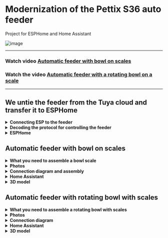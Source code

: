 # Modernization of the Pettix S36 auto feeder

Project for ESPHome and Home Assistant

![image](https://github.com/DivanX10/cat-bowl-with-scales/assets/64090632/680f93cf-808a-4fb4-938e-c62c3f006a86)


***

### Watch video [Automatic feeder with bowl on scales](https://youtu.be/qWqOF85e7Kk)
### Watch the video [Automatic feeder with a rotating bowl on a scale](https://youtu.be/ATh8qVqtzHo?si=UaMHs_tmDmoli1Qk)

***

## We untie the feeder from the Tuya cloud and transfer it to ESPHome

<details>
  <summary><b>Connecting ESP to the feeder</b></summary>

Unsolder the WBR2 chip and connect the ESP [WBR2 Module Datasheet](https://developer.tuya.com/en/docs/iot/wbr2-datasheet?id=K989h4vonmsey)

![image](https://github.com/DivanX10/cat-bowl-with-scales/assets/64090632/c1ad69c7-c963-4932-bf9b-0d4a6b19d0ea)
![image](https://github.com/DivanX10/cat-bowl-with-scales/assets/64090632/533b0f16-4dcd-42ce-8f7d-36d0fdd44692)
![image](https://github.com/DivanX10/cat-bowl-with-scales/assets/64090632/ae929434-ed82-4fbf-bc39-5bfa4d290a13)
![image](https://github.com/DivanX10/cat-bowl-with-scales/assets/64090632/87fc1946-cf70-4b3f-ae72-8fb07e55289a)
  
</details>

<details>
  <summary><b>Decoding the protocol for controlling the feeder</b></summary>

  
**Enable slow feed**
```
55:AA:00:06:00:05:06:01:00:01:01:13
```

**Turn off slow feed**
```
55:AA:00:06:00:05:06:01:00:01:00:12
```
***

**Enable 24 hours**
```
55:AA:00:06:00:05:66:01:00:01:01:73
```

**Turn off 24 hours**
```
55:AA:00:06:00:05:66:01:00:01:00:72
```
***

**Feed serving**

1 serving
```
55:AA:00:06:00:08:03:02:00:04:00:00:00:01:17
```

2 servings
```
55:AA:00:06:00:08:03:02:00:04:00:00:00:02:18
```

3 servings
```
55:AA:00:06:00:08:03:02:00:04:00:00:00:03:19
```

4 servings
```
55:AA:00:06:00:08:03:02:00:04:00:00:00:04:1A
```

5 servings
```
55:AA:00:06:00:08:03:02:00:04:00:00:00:05:1B
```

6 servings
```
55:AA:00:06:00:08:03:02:00:04:00:00:00:06:1C
```

***

**Voice playback time**

0
```
55:AA:00:06:00:08:12:02:00:04:00:00:00:00:25
```

1
```
55:AA:00:06:00:08:12:02:00:04:00:00:00:01:26
```

2
```
55:AA:00:06:00:08:12:02:00:04:00:00:00:02:27
```

3
```
55:AA:00:06:00:08:12:02:00:04:00:00:00:03:28
```

4
```
55:AA:00:06:00:08:12:02:00:04:00:00:00:04:29
```

5
```
55:AA:00:06:00:08:12:02:00:04:00:00:00:05:2A
```

6
```
55:AA:00:06:00:08:12:02:00:04:00:00:00:06:2B
```

***

**Sensor for the presence of feed in the tank**

There is food in the container
```
55:AA:03:07:00:05:0E:05:00:01:00:22
```

The container has run out of food
```
55:AA:03:07:00:05:0E:05:00:01:01:23
```

</details>


</details>


<details>
  <summary><b>ESPHome</b></summary>


### View configurations [here](https://github.com/DivanX10/Modernization-of-the-Pettix-S36-auto-feeder/tree/main/files/ESPHome/en)
***  
Calibrate your scale before using all the code. Remove these lines from the code and enable logging in DEBUG mode. This is how we will receive raw data. Record the weight without a load, copy the numbers from the logs as they are, then take a 500 gram load and put it on the scales, record the numbers. Write all these numbers into a linear filter

An example of a filter, where `-169085` is the raw value and this is the value without a weight on the scale, so I indicated that this value has a weight of 0 grams, and the value `-92230` was displayed in the logs after I set the weight to 500 grams and then indicated that this value has a weight of 500 grams
```
filters:
  - calibrate_linear:
      - -169085 -> 0
      - -92230 -> 500
```

This is what the code looks like with logging in debug mode and without using a linear calibration filter. This will allow you to get the raw values
```
#Logging
logger:
  level: DEBUG #Debug mode

sensor:
  # Cat bowl scales
  - platform: hx711
    name: "${node_name} Weight"
    icon: mdi:scale
    id: idWeight
    dout_pin: D7 #DT
    clk_pin: D6  #SCK
    gain: 64
    update_interval: 1s
    unit_of_measurement: g
    accuracy_decimals: 0
    device_class: weight
    state_class: measurement
    entity_category: diagnostic
    internal: False
```

If the readings are unstable, fluctuate frequently and strongly, then replace the HX711 controller with a working one, otherwise the filters will not help. I personally encountered this myself and wasted a lot of time setting up filters. If the HX711 controller is working properly, the scale readings at rest may change slightly and this is normal, but they do not fluctuate greatly and constantly. In this case, an additional filter will help, for example the median filter, which can stabilize the scale readings. [Read more in the ESPHome documentation](https://esphome.io/components/sensor/index.html#median)

```
      - median:
          window_size: 7
          send_every: 4
          send_first_at: 3
```
                
</details>


## Automatic feeder with bowl on scales

<details>
  <summary><b>What you need to assemble a bowl scale</b></summary>
  
* Sensitive strain gauges with 1 gram accuracy. You can find them in electronic kitchen scales with round legs. We take any kitchen scale with round legs, not sticks. This can be easily understood if you turn the scales over. [I took these kitchen scales](https://ozon.ru/t/zewBN6W)
* ESP8266 Wemos Mini D1
* HX711 scale controller
* Print the platform. You can download [here](https://github.com/DivanX10/cat-bowl-with-scales/tree/main/files/STL%20Scales)
</details>

<details>
  <summary><b>Photos</b></summary>
  
![image](https://github.com/DivanX10/cat-bowl-with-scales/assets/64090632/df7389fe-d94a-468a-a0af-940cf160bc81)
![image](https://github.com/DivanX10/cat-bowl-with-scales/assets/64090632/f5922b16-2881-4e63-9c3f-eff8ddc1fa62)
![image](https://github.com/DivanX10/cat-bowl-with-scales/assets/64090632/abe8e139-9b38-483d-9db3-028f81224551)
![image](https://github.com/DivanX10/cat-bowl-with-scales/assets/64090632/9f6fc135-7c15-4b94-b5d5-03907ad124ab)


</details>


<details>
  <summary><b>Connection diagram and assembly</b></summary>


![Connection diagram of the scales to the HX711 controller and to the ESP8266](https://github.com/DivanX10/cat-bowl-with-scales/assets/64090632/bde19c1b-f528-445c-9f29-a02ab361cd80)

![image](https://github.com/DivanX10/cat-bowl-with-scales/assets/64090632/bbecdcee-01e7-4d82-b56b-de997552f5fb)
![1692211420683](https://github.com/DivanX10/cat-bowl-with-scales/assets/64090632/fed69521-62d4-44f0-bd97-e9a33ec976a5)
![1692211420675](https://github.com/DivanX10/cat-bowl-with-scales/assets/64090632/f258478b-e6c0-4592-86f6-8c3d846ef2f2)
![1692296894910](https://github.com/DivanX10/cat-bowl-with-scales/assets/64090632/24c2ed5a-f6fc-49f3-ae14-95871bf6a00d)
![1692299489836](https://github.com/DivanX10/cat-bowl-with-scales/assets/64090632/dea4d793-994e-4d57-b99e-a52308ee41eb)




  
</details>

<details>
  <summary><b>Home Assistant</b></summary>

![image](https://github.com/DivanX10/Modernization-of-the-Pettix-S36-auto-feeder/assets/64090632/d403bc48-381f-42cb-9a3f-6272dae82b77)


**For the card to work, you need to install components**
* [Fold Entity Row](https://github.com/thomasloven/lovelace-fold-entity-row)
* [Multiple Entity Row](https://github.com/benct/lovelace-multiple-entity-row)

**Card and templates**
* You can get the card code [here](https://github.com/DivanX10/Modernization-of-the-Pettix-S36-auto-feeder/blob/main/files/HomeAssistant/en/Card.%20Bowl%20with%20scales.yaml)
* The template code can be found [here](https://github.com/DivanX10/Modernization-of-the-Pettix-S36-auto-feeder/blob/main/files/HomeAssistant/en/Template.yaml)
  
</details>

<details>
  <summary><b>3D model</b></summary>
  
The platform was designed in FreeCAD. Download FreeCAD [available here](https://www.freecad.org/?lang=ru). I have included 3 files, two STL files and one for FreeCAD where you can edit if necessary. I designed it so that the strain gauges would hold tightly and made the clips in the form of an arc, which is why the strain gauges hardly fall into place; you need to pry them off with a thin flat-head screwdriver, but they stand clearly and it will be very difficult to remove them without damaging the case.

Ready-made models can be downloaded [here](https://github.com/DivanX10/Modernization-of-the-Pettix-S36-auto-feeder/tree/main/files/STL%20Scales)

![image](https://github.com/DivanX10/cat-bowl-with-scales/assets/64090632/0c233383-4d06-4839-b33a-e1bf852fab4e)


</details>


## Automatic feeder with rotating bowl with scales

<details>
  <summary><b>What you need to assemble a rotating bowl with scales</b></summary>
  
* Sensitive strain gauges with 1 gram accuracy. You can find them in electronic kitchen scales with round legs. We take any kitchen scale with round legs, not sticks. This can be easily understood if you turn the scales over. [I took these kitchen scales](https://ozon.ru/t/zewBN6W)

<img src="https://github.com/DivanX10/Modernization-of-the-Pettix-S36-auto-feeder/assets/64090632/b2f3df54-8d77-4d6a-98a2-83872547ea16" width=30%>

* ESP8266 Wemos Mini D1
* HX711 scale controller
* ULN2003 driver module and 28YBJ 48 stepper motor
* DS1307 Real Time Clock (RTS) Module
* Bearing 6814 2RS (61814) SLZ. Took [here](https://ozon.ru/t/6M8ZB3Y)
   *Outer diameter: 90mm
   *Inner diameter: 70mm
   *Height: 10mm
<img src="https://github.com/DivanX10/Modernization-of-the-Pettix-S36-auto-feeder/assets/64090632/ef17c186-4428-45d1-8580-bf0b5b19b3b0" width=30%>

* Liquid rubber KUDO COLOR FLEX, Transparent. Took [here](https://ozon.ru/t/wz6gR7n)
  
<img src="https://github.com/DivanX10/Modernization-of-the-Pettix-S36-auto-feeder/assets/64090632/080146eb-a8f7-4a47-86b8-b1077bf3b672" width=30%>

* Print out the bowl and platform. You can download [here](https://github.com/DivanX10/Modernization-of-the-Pettix-S36-auto-feeder/tree/main/files/STL%20Rotating%20bowl%20with%20scales)

</details>

<details>
  <summary><b>Photos</b></summary>
  
![1696536595687](https://github.com/DivanX10/Modernization-of-the-Pettix-S36-auto-feeder/assets/64090632/e5091fb4-d05b-433d-994f-a0790e9496eb)
![1696536595643](https://github.com/DivanX10/Modernization-of-the-Pettix-S36-auto-feeder/assets/64090632/75efbf59-bb92-4c0e-910c-0f0f82f0b723)
![1696035017452](https://github.com/DivanX10/Modernization-of-the-Pettix-S36-auto-feeder/assets/64090632/c7887c34-0a1d-4a8c-a42e-9700d2406eb4)
![1696536595635](https://github.com/DivanX10/Modernization-of-the-Pettix-S36-auto-feeder/assets/64090632/739142d2-9f8e-4311-9748-1940fcb5a2c5)
![1695752533054](https://github.com/DivanX10/Modernization-of-the-Pettix-S36-auto-feeder/assets/64090632/235adf0a-dac5-4fb2-9a26-18c1388e870a)
![1695752533058](https://github.com/DivanX10/Modernization-of-the-Pettix-S36-auto-feeder/assets/64090632/1a2c6325-2bed-4af7-8e3d-39b1822b20b8)
![1695752533041](https://github.com/DivanX10/Modernization-of-the-Pettix-S36-auto-feeder/assets/64090632/08a2d907-a161-480d-9c9b-c7cdcb255c00)




</details>

<details>
  <summary><b>Connection diagram</b></summary>

We take power from the automatic feeder itself, which produces 5V and 1A, which will be enough to power the entire feeder completely. For full operation of the feeder, a current of up to 800mA is required.

![Connection diagram 01](https://github.com/DivanX10/Modernization-of-the-Pettix-S36-auto-feeder/assets/64090632/82ead812-b407-4f3a-81b9-9df1173ad573)


</details>




<details>
  <summary><b>Home Assistant</b></summary>


![1](https://github.com/DivanX10/Modernization-of-the-Pettix-S36-auto-feeder/assets/64090632/6b717a0f-eec7-445b-be9f-a7ee927413a9)

**For the card to work, you need to install components**
* [History explorer card](https://github.com/alexarch21/history-explorer-card)
* [Button Card](https://github.com/custom-cards/button-card)

**Card and templates**
* You can get the card code [here](https://github.com/DivanX10/Modernization-of-the-Pettix-S36-auto-feeder/blob/main/files/HomeAssistant/en/Card.%20Rotating%20bowl%20with%20scales.yaml)
* The template code can be found [here](https://github.com/DivanX10/Modernization-of-the-Pettix-S36-auto-feeder/blob/main/files/HomeAssistant/en/Template.yaml)

</details>

<details>
  <summary><b>3D model</b></summary>


The bowl consists of several parts. Made to save printing time and filament in case the part breaks and to avoid printing the entire bowl again. Read about bearing 6814 2RS (61814) SLZ below

Ready-made models can be downloaded [here](https://github.com/DivanX10/Modernization-of-the-Pettix-S36-auto-feeder/tree/main/files/STL%20Rotating%20bowl%20with%20scales)


![image](https://github.com/DivanX10/Modernization-of-the-Pettix-S36-auto-feeder/assets/64090632/1300658d-b24c-4751-83ff-323fc8251d8f)

> The orange circle is bearing 6814 2RS (61814) SLZ, which is inserted into a round platform under a steel bowl (blue in the screenshot). To prevent the steel bowl from sliding on the top of the platform, I recommend spraying it with liquid rubber. Provides excellent grip on the bowl

![image](https://github.com/DivanX10/Modernization-of-the-Pettix-S36-auto-feeder/assets/64090632/69a98ae4-d7f7-41f9-9f3f-d81ba4872770)



</details>
